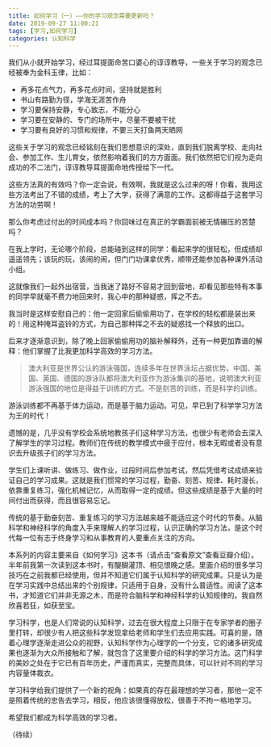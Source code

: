 ```yaml
---
title: 如何学习（一）——你的学习观念需要更新吗？
date: 2019-09-27 11:00:21
tags: [学习,如何学习]
categories: 认知科学
---
```

我们从小就开始学习，经过耳提面命苦口婆心的谆谆教导，一些关于学习的观念已经被奉为金科玉律，比如：

* 再多花点气力，再多花点时间，坚持就是胜利
* 书山有路勤为径，学海无涯苦作舟
* 学习要保持安静，专心致志，不能分心
* 学习要在安静的、专门的场所中，尽量不要被干扰
* 学习要有良好的习惯和规律，不要三天打鱼两天晒网

这些关于学习的观念已经铭刻在我们思想意识的深处，直到我们脱离学校、走向社会、参加工作、生儿育女，依然影响着我们的方方面面。我们依然把它们视为走向成功的不二法门，谆谆教导耳提面命地传授给下一代。

这些方法真的有效吗？你一定会说，有效啊，我就是这么过来的呀！你看，我用这些方法考出了不错的成绩，考上了大学，获得了满意的工作。这都得益于这套学习方法的功劳啊！

那么你考虑过付出的时间成本吗？你回味过在真正的学霸面前被无情碾压的苦楚吗？

在我上学时，无论哪个阶段，总能碰到这样的同学：看起来学的很轻松，但成绩却遥遥领先；该玩的玩，该闹的闹，但门门功课拿优秀，顺带还能参加各种课外活动小组。

这就像我们一起外出宿营，当我迷了路好不容易才回到营地，却看见那些特有本事的同学早就毫不费力地回来时，我心中的那种疑惑，挥之不去。

我当时是这样安慰自己的：他一定回家后偷偷用功了，在学校的轻松都是装出来的！用这种掩耳盗铃的方式，为自己那种挥之不去的疑惑找一个释放的出口。

后来才逐渐意识到，除了晚上回家偷偷用功的脑补解释外，还有一种更加靠谱的解释：他们掌握了比我更加科学高效的学习方法。

> 澳大利亚是世界公认的游泳强国，连续多年在世界泳坛占据优势。中国、美国、英国、德国的游泳队都将澳大利亚作为游泳集训的基地，说明澳大利亚游泳强国的地位是得益于训练的方式。不是刻苦的训练，而是科学的训练。

游泳训练都不再基于体力运动，而是基于脑力运动。可见，早已到了科学学习方法为王的时代！

遗憾的是，几乎没有学校会系统地教孩子们这种学习方法，也很少有老师会去深入了解学生的学习过程。教师们在传统的教学模式中疲于应付，根本无暇或者没有意识去升级孩子们的学习方法。

学生们上课听讲、做练习、做作业，过段时间后参加考试，然后凭借考试成绩来验证自己的学习成果。这就是我们惯常的学习过程，勤奋、刻苦、规律、耗时漫长，依靠重复练习，强化机械记忆，从而取得一定的成绩。但这些成绩是基于大量的时间付出而获得，而且很容易忘记。

传统的基于勤奋刻苦、重复练习的学习方法越来越不能适应这个时代的节奏。从脑科学和神经科学的角度入手来理解人的学习过程，认识正确的学习方法，是这个时代每一位有志于终身学习和从事教育的人要重点关注的方向。

本系列的内容主要来自《如何学习》这本书（请点击“查看原文”查看豆瓣介绍）。半年前我第一次读到这本书时，有醍醐灌顶、相见恨晚之感。里面介绍的很多学习技巧在之前我都已经使用，但并不知道它们属于认知科学的研究成果。只是认为是在学习实践中总结出来的个别规律，只适用于自身，没有什么普适性。阅读了这本书，才知道它们并非无源之木，而是符合脑科学和神经科学的认知规律的。我自然欣喜若狂，如获至宝。

学习科学，也是人们常说的认知科学，过去在很大程度上只限于在专家学者的圈子里打转，却很少有人把这些科学发现拿给老师和学生们去应用实践。可喜的是，随着心理学逐渐走进公众的视野，认知科学作为心理学的一个分支，它的诸多研究成果也逐渐为大众所接触和了解，就包含了这里要介绍的科学的学习方法。这门科学的美妙之处在于它已有百年历史，严谨而真实，完整而具体，可以针对不同的学习内容量体裁衣。

学习科学给我们提供了一个新的视角：如果真的存在最理想的学习者，那他一定不是照着传统的忠告去学习，相反，他应该很懂得放松，很善于不拘一格地学习。

希望我们都成为科学高效的学习者。

（待续）
